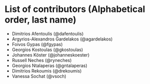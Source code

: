 # List of contributors (Alphabetical order, last name)

- Dimitrios Afentoulis (@dafentoulis)
- Argyrios-Alexandros Gardelakos (@agardelakos)
- Foivos Gypas (@fgypas)
- Georgios Kostoulas (@gkostoulas)
- Johannes Köster (@johanneskoester)
- Russell Neches (@ryneches)
- Georgios Ntalaperas (@gntalaperas)
- Dimitrios Rekoumis (@drekoumis)
- Vanessa Sochat (@vsoch)

